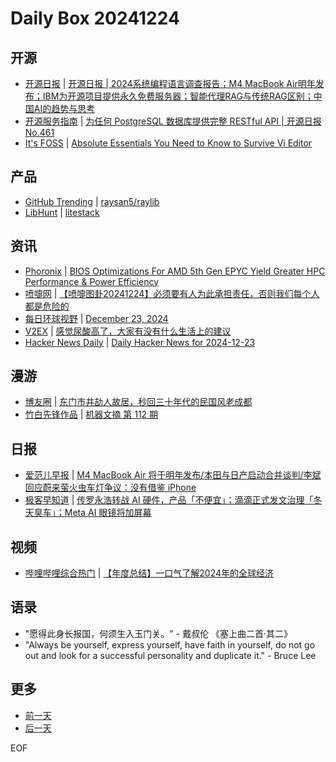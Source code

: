 # Daily Box 20241224

## 开源
- [开源日报](https://www.oschina.net/news/column?columnId=25) | [开源日报 | 2024系统编程语言调查报告；M4 MacBook Air明年发布；IBM为开源项目提供永久免费服务器；智能代理RAG与传统RAG区别；中国AI的趋势与思考](https://www.oschina.net/news/326419)
- [开源服务指南](https://osguider.com/blog/) | [为任何 PostgreSQL 数据库提供完整 RESTful API | 开源日报 No.461](https://osguider.com/blog/post/daily/daily-461/)
- [It's FOSS](https://itsfoss.com/) | [Absolute Essentials You Need to Know to Survive Vi Editor](https://itsfoss.com/vi-editor-basics/)

## 产品
- [GitHub Trending](https://github.com/trending?since=daily) | [raysan5/raylib](https://github.com/raysan5/raylib)
- [LibHunt](https://www.libhunt.com/) | [litestack](https://www.libhunt.com/r/litestack)

## 资讯
- [Phoronix](https://www.phoronix.com/) | [BIOS Optimizations For AMD 5th Gen EPYC Yield Greater HPC Performance & Power Efficiency](https://www.phoronix.com/review/amd-epyc-9005-hpc-tuning)
- [喷嚏网](http://www.dapenti.com/blog/blog.asp?subjectid=70&name=xilei) | [【喷嚏图卦20241224】必须要有人为此承担责任，否则我们每个人都是危险的](http://www.dapenti.com/blog/more.asp?name=xilei&id=183249)
- [每日环球视野](https://idai.ly/) | [December 23, 2024](http://m.idai.ly/se/a193iG?1734883200)
- [V2EX](https://www.v2ex.com/) | [感觉尿酸高了，大家有没有什么生活上的建议](https://www.v2ex.com/t/1099862)
- [Hacker News Daily](https://www.daemonology.net/hn-daily/) | [Daily Hacker News for 2024-12-23](https://www.daemonology.net/hn-daily/2024-12-23.html)

## 漫游
- [博友圈](https://www.boyouquan.com/home) | [东门市井劼人故居，秒回三十年代的民国风老成都](https://www.boyouquan.com/go?from=feed&link=https%3A%2F%2Fmaie.name%2F1016.html)
- [竹白先锋作品](https://www.zhubai.wiki/) | [机器文摘 第 112 期](https://open.zhubai.wiki/a/l/t/z/pl/niupitools/2483183951079628800)

## 日报
- [爱范儿早报](https://www.ifanr.com/category/ifanrnews) | [M4 MacBook Air 将于明年发布/本田与日产启动合并谈判/李斌回应蔚来萤火虫车灯争议：没有借鉴 iPhone](https://www.ifanr.com/1610099)
- [极客早知道](https://www.geekpark.net/column/74) | [传罗永浩转战 AI 硬件，产品「不便宜」；滴滴正式发文治理「冬天臭车」；Meta AI 眼镜将加屏幕](https://www.geekpark.net/news/344569)

## 视频
- [哔哩哔哩综合热门](https://www.bilibili.com/v/popular/all/) | [【年度总结】一口气了解2024年的全球经济](https://b23.tv/BV1ttk9YkEVx)

## 语录
- "愿得此身长报国，何须生入玉门关。" - 戴叔伦 《塞上曲二首·其二》
- "Always be yourself, express yourself, have faith in yourself, do not go out and look for a successful personality and duplicate it." - Bruce Lee

## 更多
- [前一天](daily-box-20241223.md)
- [后一天](daily-box-20241225.md)

EOF